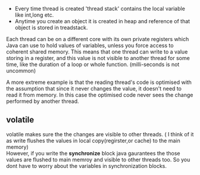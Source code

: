 
* Every time thread is created 'thread stack' contains the local variable like int,long etc. 
* Anytime you create an object it is created in heap and reference of that object is stored in treadstack. 

Each thread can be on a different core with its own private registers which Java can use to hold values of variables, unless you force access to coherent shared memory. This means that one thread can write to a value storing in a register, and this value is not visible to another thread for some time, like the duration of a loop or whole function. (milli-seconds is not uncommon)

A more extreme example is that the reading thread's code is optimised with the assumption that since it never changes the value, it doesn't need to read it from memory. In this case the optimised code never sees the change performed by another thread.


## volatile

volatile makes sure the the changes are visible to other threads. ( I think of it as write flushes the values in local copy(regirster,or cache) to the main memory)\
However, if you write the **synchronize** block java gaurantees the those values are flushed to main memroy and visible to other threads too. So you dont have to worry about the variables in synchronization blocks. 

